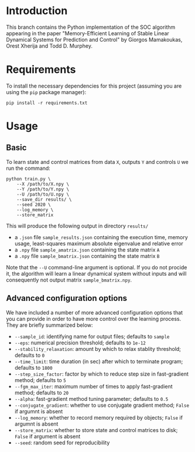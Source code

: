 # Introduction

This branch contains the Python implementation of the SOC algorithm appearing in the paper "Memory-Efficient Learning of Stable Linear Dynamical Systems for Prediction and Control" by Giorgos Mamakoukas, Orest Xherija and Todd D. Murphey.

# Requirements
To install the necessary dependencies for this project (assuming you are using the `pip` package manager):

```
pip install -r requirements.txt
```

# Usage

## Basic 
To learn state and control matrices from data `X`, outputs `Y` and  controls `U` we run the command:

```
python train.py \
    --X /path/to/X.npy \
    --Y /path/to/Y.npy \
    --U /path/to/U.npy \ 
    --save_dir results/ \
    --seed 2020 \
    --log_memory \
    --store_matrix 
```
This will produce the following output in directory `results/`
- a `.json` file `sample_results.json` containing the execution time, memory usage, least-squares maximum absolute eigenvalue and relative error
- a `.npy` file `sample_amatrix.json` containing the state matrix `A`
- a `.npy` file `sample_bmatrix.json` containing the state matrix `B`

Note that the `--U` command-line argument is optional. If you do not procide it, the algorithm will learn a linear dynamical system without inputs and will consequently not output matrix `sample_bmatrix.npy`.

## Advanced configuration options
We have included a number of more advanced configuration options that you can provide in order to have more control over the learning process. They are briefly summarized below:

- `--sample_id`: identifying name for output files; defaults to `sample`
- `--eps`: numerical precision threshold; defaults to `1e-12`
- `--stability_relaxation`: amount by which to relax stablity threshold; defaults to `0`
- `--time_limit`: time duration (in sec) after which to terminate program; defaults to `1800`
- `--step_size_factor`: factor by which to reduce step size in fast-gradient method; defaults to `5`
- `--fgm_max_iter`: maximum number of times to apply fast-gradient method; defaults to `20`
- `--alpha`: fast-gradient method tuning parameter; defaults to `0.5`
- `--conjugate_gradient`: whether to use conjugate gradient method; `False` if argumnt is absent
- `--log_memory`: whether to record memory required by objects; `False` if argumnt is absent
- `--store_matrix`: whether to store state and control matrices to disk; `False` if argument is absent
- `--seed`: random seed for reproducibility

